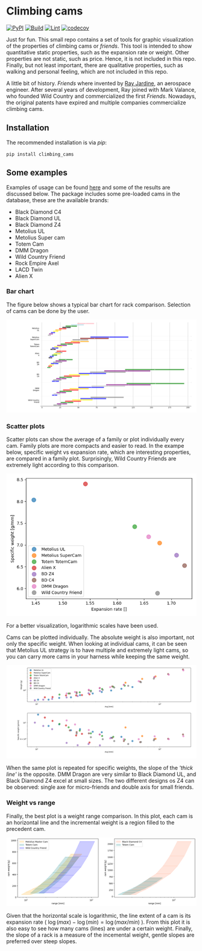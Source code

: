 # Climbing cams

[![PyPI][pypi-badge]][pypi-link]
[![Build][build-badge]][build-link]
[![Lint][lint-badge]][lint-link]
[![codecov][codecov-badge]][codecov-link]

[pypi-badge]: https://badge.fury.io/py/climbing-cams.svg
[pypi-link]: https://pypi.org/project/climbing-cams/

[build-badge]: https://github.com/miguelmaso/climbing_cams/actions/workflows/python-package.yml/badge.svg?label=build
[build-link]: https://github.com/miguelmaso/climbing_cams/actions/workflows/python-package.yml

[lint-badge]: https://github.com/miguelmaso/climbing_cams/actions/workflows/python-lint.yml/badge.svg?label=lint
[lint-link]: https://github.com/miguelmaso/climbing_cams/actions/workflows/python-lint.yml

[codecov-badge]: https://codecov.io/gh/miguelmaso/climbing_cams/branch/main/graph/badge.svg
[codecov-link]: https://app.codecov.io/gh/miguelmaso/climbing_cams/tree/main/src/climbing_cams

Just for fun. This small repo contains a set of tools for graphic visualization of the properties of climbing cams or *friends*.
This tool is intended to show quantitative static properties, such as the expansion rate or weight. Other properties are not static, such as price. Hence, it is not included in this repo. Finally, but not least important, there are qualitative properties, such as walking and personal feeling, which are not included in this repo.

A little bit of history. *Friends* where invented by [Ray Jardine](https://www.rayjardine.com/Home/index.php), an aerospace engineer. After several years of development, Ray joined with Mark Valance, who founded Wild Country and commercialized the first *Friends*. Nowadays, the original patents have expired and multiple companies commercialize climbing cams.

## Installation

The recommended installation is via _pip_:
```
pip install climbing_cams
```

## Some examples

Examples of usage can be found [here](https://github.com/miguelmaso/climbing_cams/tree/main/examples) and some of the results are discussed below. The package includes some pre-loaded cams in the database, these are the available brands:
- Black Diamond C4
- Black Diamond UL
- Black Diamond Z4
- Metolius UL
- Metolius Super cam
- Totem Cam
- DMM Dragon
- Wild Country Friend
- Rock Empire Axel
- LACD Twin
- Alien X

### Bar chart

The figure below shows a typical bar chart for rack comparison. Selection of cams can be done by the user.

![Expansion range bar chart](https://github.com/miguelmaso/climbing_cams/raw/main/doc/climbing_cams_bar_chart.png)

### Scatter plots

Scatter plots can show the average of a family or plot individually every cam. Family plots are more compacts and easier to read. In the exampe below, specific weight vs expansion rate, which are interesting properties, are compared in a family plot. Surprisingly, Wild Country Friends are extremely light according to this comparison.

![Expansion rate vs specific weight](https://github.com/miguelmaso/climbing_cams/raw/main/doc/expansion_rate_families.png)

For a better visualization, logarithmic scales have been used.

Cams can be plotted individually. The absolute weight is also important, not only the specific weight. When looking at individual cams, it can be seen that Metolius UL strategy is to have multiple and extremely light cams, so you can carry more cams in your harness while keeping the same weight.

![Expansion rates vs weight](https://github.com/miguelmaso/climbing_cams/raw/main/doc/expansion_rate_individual.png)

When the same plot is repeated for specific weights, the slope of the _'thick line'_ is the opposite. DMM Dragon are very similar to Black Diamond UL, and Black Diamond Z4 excel at small sizes. The two different designs os Z4 can be observed: single axe for micro-friends and double axis for small friends.

### Weight vs range

Finally, the best plot is a weight range comparison. In this plot, each cam is an horizontal line and the incremental weight is a region filled to the precedent cam.

![Weight vs range](https://github.com/miguelmaso/climbing_cams/raw/main/doc/weight_range.png)

Given that the horizontal scale is logarithmic, the line extent of a cam is its expansion rate ( $\log(max) - \log(min) = \log(max/min)$ ). From this plot it is also easy to see how many cams (lines) are under a certain weight. Finally, the slope of a rack is a measure of the incemental weight, gentle slopes are preferred over steep slopes.
